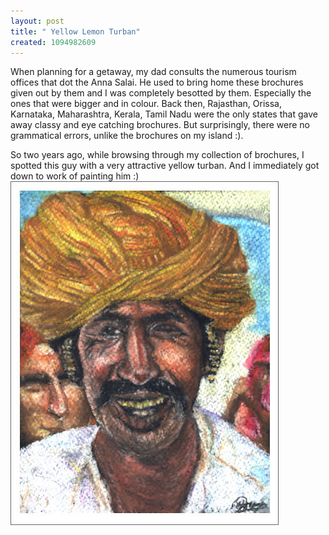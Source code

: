 ```yaml
--- 
layout: post
title: " Yellow Lemon Turban"
created: 1094982609
---
```

When planning for a getaway, my dad consults the numerous tourism offices that dot the Anna Salai.  He used to bring home these brochures given out by them and I was completely besotted by them. Especially the ones that were bigger and in colour. Back then, Rajasthan, Orissa, Karnataka, Maharashtra, Kerala, Tamil Nadu were the only states that gave away classy and eye catching brochures. But surprisingly, there were no grammatical errors, unlike the brochures on my island :). 

So two years ago, while browsing through my collection of brochures, I spotted this guy with a very attractive yellow turban. And I immediately got down to work of painting him :)<br/>
<img src="/files/rajastani_400.jpg" alt="a smiling rajasthani">
